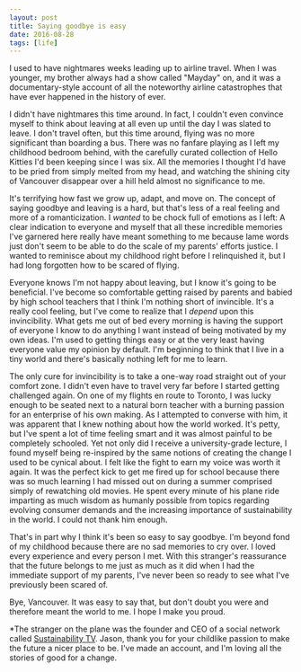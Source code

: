 ```yaml
---
layout: post
title: Saying goodbye is easy
date: 2016-08-28
tags: [life]
---
```

I used to have nightmares weeks leading up to airline travel. When I was younger, my brother always had a show called "Mayday" on, and it was a documentary-style account of all the noteworthy airline catastrophes that have ever happened in the history of ever.

I didn't have nightmares this time around. In fact, I couldn't even convince myself to think about leaving at all even up until the day I was slated to leave. I don't travel often, but this time around, flying was no more significant than boarding a bus. There was no fanfare playing as I left my childhood bedroom behind, with the carefully curated collection of Hello Kitties I'd been keeping since I was six. All the memories I thought I'd have to be pried from simply melted from my head, and watching the shining city of Vancouver disappear over a hill held almost no significance to me.

It's terrifying how fast we grow up, adapt, and move on. The concept of saying goodbye and leaving is a hard, but that's less of a real feeling and more of a romanticization. I *wanted* to be chock full of emotions as I left: A clear indication to everyone and myself that all these incredible memories I've garnered here really have meant something to me because lame words just don't seem to be able to do the scale of my parents' efforts justice. I wanted to reminisce about my childhood right before I relinquished it, but I had long forgotten how to be scared of flying.

Everyone knows I'm not happy about leaving, but I know it's going to be beneficial. I've become so comfortable getting raised by parents and babied by high school teachers that I think I'm nothing short of invincible. It's a really cool feeling, but I've come to realize that I *depend* upon this invincibility. What gets me out of bed every morning is having the support of everyone I know to do anything I want instead of being motivated by my own ideas. I'm used to getting things easy or at the very least having everyone value my opinion by default. I'm beginning to think that I live in a tiny world and there's basically nothing left for me to learn.

The only cure for invincibility is to take a one-way road straight out of your comfort zone. I didn't even have to travel very far before I started getting challenged again. On one of my flights en route to Toronto, I was lucky enough to be seated next to a natural born teacher with a burning passion for an enterprise of his own making. As I attempted to converse with him, it was apparent that I knew nothing about how the world worked. It's petty, but I've spent a lot of time feeling smart and it was almost painful to be completely schooled. Yet not only did I receive a university-grade lecture, I found myself being re-inspired by the same notions of creating the change I used to be cynical about. I felt like the fight to earn my voice was worth it again. It was the perfect kick to get me fired up for school because there was so much learning I had missed out on during a summer comprised simply of rewatching old movies. He spent every minute of his plane ride imparting as much wisdom as humanly possible from topics regarding evolving consumer demands and the increasing importance of sustainability in the world. I could not thank him enough.

That's in part why I think it's been so easy to say goodbye. I'm beyond fond of my childhood because there are no sad memories to cry over. I loved every experience and every person I met. With this stranger's reassurance that the future belongs to me just as much as it did when I had the immediate support of my parents, I've never been so ready to see what I've previously been scared of.

Bye, Vancouver. It was easy to say that, but don't doubt you were and therefore meant the world to me. I hope I make you proud.

*The stranger on the plane was the founder and CEO of a social network called [Sustainability TV](http://www.sustainabilitytelevision.com). Jason, thank you for your childlike passion to make the future a nicer place to be. I've made an account, and I'm loving all the stories of good for a change.
